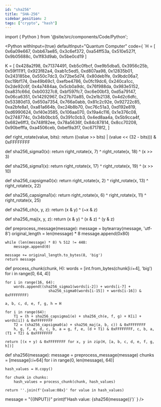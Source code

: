 ```yaml
---
id: "sha256"
title: "SHA-256"
sidebar_position: 2
tags: ["crypto", "hash"]
---
```


import { Python } from '@site/src/components/Code/Python';

<Python 
    withInput={true}
    defaultInput="Quantum Computer"
    code={
`H = [
    0x6a09e667, 0xbb67ae85, 0x3c6ef372, 0xa54ff53a,
    0x510e527f, 0x9b05688c, 0x1f83d9ab, 0x5be0cd19
]

K = [
    0x428a2f98, 0x71374491, 0xb5c0fbcf, 0xe9b5dba5,
    0x3956c25b, 0x59f111f1, 0x923f82a4, 0xab1c5ed5,
    0xd807aa98, 0x12835b01, 0x243185be, 0x550c7dc3,
    0x72be5d74, 0x80deb1fe, 0x9bdc06a7, 0xc19bf174,
    0xe49b69c1, 0xefbe4786, 0x0fc19dc6, 0x240ca1cc, 
    0x2de92c6f, 0x4a7484aa, 0x5cb0a9dc, 0x76f988da,
    0x983e5152, 0xa831c66d, 0xb00327c8, 0xbf597fc7, 
    0xc6e00bf3, 0xd5a79147, 0x06ca6351, 0x14292967,
    0x27b70a85, 0x2e1b2138, 0x4d2c6dfc, 0x53380d13, 
    0x650a7354, 0x766a0abb, 0x81c2c92e, 0x92722c85,
    0xa2bfe8a1, 0xa81a664b, 0xc24b8b70, 0xc76c51a3, 
    0xd192e819, 0xd6990624, 0xf40e3585, 0x106aa070,
    0x19a4c116, 0x1e376c08, 0x2748774c, 0x34b0bcb5, 
    0x391c0cb3, 0x4ed8aa4a, 0x5b9cca4f, 0x682e6ff3,
    0x748f82ee, 0x78a5636f, 0x84c87814, 0x8cc70208, 
    0x90befffa, 0xa4506ceb, 0xbef9a3f7, 0xc67178f2,
]

def right_rotate(value, bits):
    return ((value >> bits) | (value << (32 - bits))) & 0xFFFFFFFF

def sha256_sigma0(x):
    return right_rotate(x, 7) ^ right_rotate(x, 18) ^ (x >> 3)

def sha256_sigma1(x):
    return right_rotate(x, 17) ^ right_rotate(x, 19) ^ (x >> 10)

def sha256_capsigma0(x):
    return right_rotate(x, 2) ^ right_rotate(x, 13) ^ right_rotate(x, 22)

def sha256_capsigma1(x):
    return right_rotate(x, 6) ^ right_rotate(x, 11) ^ right_rotate(x, 25)

def sha256_ch(x, y, z):
    return (x & y) ^ (~x & z)

def sha256_maj(x, y, z):
    return (x & y) ^ (x & z) ^ (y & z)

def preprocess_message(message):
    message = bytearray(message, 'utf-8')
    original_length = len(message) * 8
    message.append(0x80)

    while (len(message) * 8) % 512 != 448:
        message.append(0)

    message += original_length.to_bytes(8, 'big')
    return message

def process_chunk(chunk, H):
    words = [int.from_bytes(chunk[i:i+4], 'big') for i in range(0, 64, 4)]

    for i in range(16, 64):
        words.append((sha256_sigma1(words[i-2]) + words[i-7] +
                        sha256_sigma0(words[i-15]) + words[i-16]) & 0xFFFFFFFF)

    a, b, c, d, e, f, g, h = H

    for i in range(64):
        T1 = (h + sha256_capsigma1(e) + sha256_ch(e, f, g) + K[i] + words[i]) & 0xFFFFFFFF
        T2 = (sha256_capsigma0(a) + sha256_maj(a, b, c)) & 0xFFFFFFFF
        h, g, f, e, d, c, b, a = g, f, e, (d + T1) & 0xFFFFFFFF, c, b, a, (T1 + T2) & 0xFFFFFFFF

    return [(x + y) & 0xFFFFFFFF for x, y in zip(H, [a, b, c, d, e, f, g, h])]

def sha256(message):
    message = preprocess_message(message)
    chunks = [message[i:i+64] for i in range(0, len(message), 64)]

    hash_values = H.copy()

    for chunk in chunks:
        hash_values = process_chunk(chunk, hash_values)

    return ''.join(f'{value:08x}' for value in hash_values)

message = "{{INPUT}}"
print(f'Hash value: {sha256(message)}')`
    } 
/>
